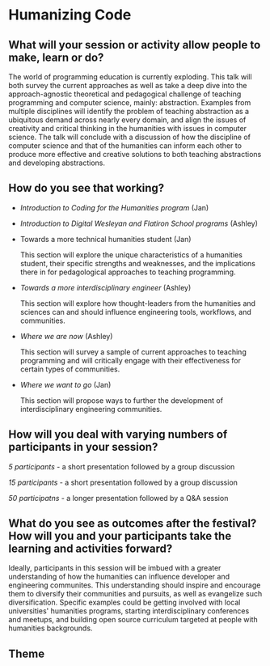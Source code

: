 Humanizing Code
===============

## What will your session or activity allow people to make, learn or do?

The world of programming education is currently exploding. 
This talk will both survey the current approaches as well 
as take a deep dive into the approach-agnostic theoretical 
and pedagogical challenge of teaching programming and computer 
science, mainly: abstraction. Examples from multiple disciplines 
will identify the problem of teaching abstraction as a ubiquitous 
demand across nearly every domain, and align the issues of creativity and critical thinking in the humanities with issues in computer science. The talk will conclude with a discussion of how 
the discipline of computer science and that of the humanities can
inform each other to produce more effective and creative solutions to both teaching abstractions and developing abstractions. 

## How do you see that working?

- _Introduction to Coding for the Humanities program_ (Jan)
- _Introduction to Digital Wesleyan and Flatiron School programs_ (Ashley)

- Towards a more technical humanities student (Jan)
  
  This section will explore the unique characteristics of a humanities student, their specific strengths and weaknesses, and the implications there in for pedagological approaches to teaching programming. 

- _Towards a more interdisciplinary engineer_ (Ashley)

  This section will explore how thought-leaders from the humanities and sciences can and should influence engineering tools, workflows, and communities. 

- _Where we are now_ (Ashley)

  This section will survey a sample of current approaches to teaching programming and will critically engage with their effectiveness for certain types of communities.

- _Where we want to go_ (Jan)

  This section will propose ways to further the development of interdisciplinary engineering communities.

## How will you deal with varying numbers of participants in your session?

*5 participants* - a short presentation followed by a group discussion 

*15 participants* - a short presentation followed by a group discussion

*50 participatns* - a longer presentation followed by a Q&A session

## What do you see as outcomes after the festival? How will you and your participants take the learning and activities forward? 

Ideally, participants in this session will be imbued with a greater understanding of how the humanities can influence developer and engineering communites. This understanding should inspire and encourage them to diversify their communities and pursuits, as well as evangelize such diversification. Specific examples could be getting involved with local universities' humanities programs, starting interdisciplinary conferences and meetups, and building open source curriculum targeted at people with humanities backgrounds.

## Theme
